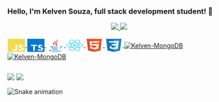 ### Hello, I'm Kelven Souza, full stack development student! 👋

<div align="center">
  <a href="https://github.com/kelvensouza">
  <img height="148em" src="https://github-readme-stats.vercel.app/api?username=kelvensouza&show_icons=true&theme=dracula&include_all_commits=true&count_private=true"/>
  <img height="148em" src="https://github-readme-stats.vercel.app/api/top-langs/?username=kelvensouza&layout=compact&langs_count=7&theme=dracula"/>
</div>
  
<div style="display: inline_block"><br>
  <img align="center" alt="kelven-Js" height="30" width="40" src="https://raw.githubusercontent.com/devicons/devicon/master/icons/javascript/javascript-plain.svg">
  <img align="center" alt="kelven-Ts" height="30" width="40" src="https://raw.githubusercontent.com/devicons/devicon/master/icons/typescript/typescript-plain.svg">
  <img align="center" alt="Kelven-Java" height="30" width="40" src="https://raw.githubusercontent.com/devicons/devicon/master/icons/java/java-original.svg">
  <img align="center" alt="Kelven-React" height="30" width="40" src="https://raw.githubusercontent.com/devicons/devicon/master/icons/react/react-original.svg">
  <img align="center" alt="Kelven-HTML" height="30" width="40" src="https://raw.githubusercontent.com/devicons/devicon/master/icons/html5/html5-original.svg">
  <img align="center" alt="Kelven-CSS" height="30" width="40" src="https://raw.githubusercontent.com/devicons/devicon/master/icons/css3/css3-original.svg">
  <img align="center" alt="Kelven-MongoDB" height="30" width="40" src="https://cdn.jsdelivr.net/gh/devicons/devicon/icons/mongodb/mongodb-original-wordmark.svg">
  <img align="center" alt="Kelven-MongoDB" height="30" width="40" src="https://cdn.jsdelivr.net/gh/devicons/devicon/icons/nodejs/nodejs-original-wordmark.svg">
</div>
  
 ##
  
<div> 
  <a href="https://www.instagram.com/kelvenfigueiredo10/" target="_blank"><img src="https://img.shields.io/badge/-Instagram-%23E4405F?style=for-the-badge&logo=instagram&logoColor=white" target="_blank"></a>
  <a href="https://www.linkedin.com/in/kelven-figueiredo/" target="_blank"><img src="https://img.shields.io/badge/-LinkedIn-%230077B5?style=for-the-badge&logo=linkedin&logoColor=white" target="_blank"></a> 
 
  ![Snake animation](https://github.com/kelvensouza/kelvensouza/blob/output/github-contribution-grid-snake.svg)
 
</div>
